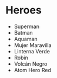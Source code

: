 # Heroes

* Superman
* Batman
* Aquaman
* Mujer Maravilla
* Linterna Verde
* Robin
* Volcán Negro
* Atom Hero Red
